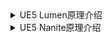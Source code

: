 
<details>
<summary>UE5 Lumen原理介绍</summary>
<pre><code>
https://zhuanlan.zhihu.com/p/380720641
来源

本文从Epic Games官方的视频整理而来，原视频来自于：https://www.youtube.com/watch?v=QdV_e-U7_pQ

并且加入了一点个人的思考（都在括号中）

背景

https://docs.unrealengine.com/5.0/en-US/RenderingFeatures/Lumen/

UE5是Unreal Engine新版本的引擎，目前还在early access状态，其中最引人注目的升级是推出了支持海量数据的几何体渲染模块Nanite，以及全动态的实时全局照明（Global Illumination，简称GI）模块Lumen

Lumen的主要特点是无需硬件光线追踪支持，也可以支持实时的全动态GI，无需预先烘焙，对室内外场景均可以达到较好的细节质量与性能的平衡，且与Nanite可以无缝配合。本文主要针对Lumen进行介绍。

目标

完全实时的GI
针对下一代游戏主机
进一步支持高端PC
高性能的反射
与动态GI集成在一起
巨大的开放世界
所有东西都支持流式加载（stream)
能够处理百万个实例（Nanite级别的内容）

室内（光照）质量
目前为止是实时GI中最困难的问题
无缝的支持室内外场景过渡（例如从室内走到室外）
Lumen的一些效果图（细节很高）



UE5中开启Lumen的方法


动态GI方法设置为Lumen
反射方法设置为Lumen
由于Lumen的算法依赖于Signed Distance Field（简称SDF），所以需要打开SDF的生成
以上设置在UE5新项目中默认打开
软件光线追踪 - 默认

先与depth buffer进行光线追踪（屏幕空间光线追踪）
（如果得不到交点，或者光线走出屏幕外）利用compute shader与SDF进行光线追踪
对于光线交点，通过Surface Cache（Lumen特有的一种cache）计算光照
（Lumen的底层可以理解为就是一个软件光线追踪的架构，为了加速，先尝试与屏幕空间光线追踪，再尝试与场景的voxel形式的近似表达求交，Lumen还大量使用了compute shader来实现GPGPU软件算法）

混合追踪管线

每种追踪方法解决它能够解决的问题

红色为屏幕光线追踪
绿色为Mesh Distance Field追踪（逐个物体一个SDF，主要针对追踪距离较近的光线）
蓝色为Global Distance Field追踪（把整个场景合并为一个SDF，主要针对追踪距离较远的光线）
（这里其实用到一个常识，光线追踪的越远的时候，ray differentials越大，于是geometry LOD level可以越粗糙）

（根据UE5文档：Lumen对于开始的2米使用Mesh Distance Fields进行追踪，剩余的距离使用Global Distance Field进行追踪）

Mesh Distance Fields

（UE4本来就支持Mesh SDF，UE5的主要改进是支持了）稀疏的表达（用于节省空间）

（左：UE5，右：UE4，支持了稀疏的表达方式以后，同样空间存储的精度就提高了，可以参考OpenVDB/NanoVDB）

（同时Mesh SDF还支持了）Mipmaps

（Lumen通过Mesh SDF + Mipmap的方式来支持场景几何的LOD表达，也是为了优化光线追踪）

基于距离从磁盘以流式（stream）加载
稀疏表达允许了默认voxel密度翻倍，并且每个mesh最大的voxel分辨率是原来的4倍
净内存消耗：约UE4的一半
Mesh Distance Field的构造速度是原来的10倍（这也是该技术能够实用化的一个重要原因）
简单光照模式下更好的可视化Mesh SDF（主要用于调试）

Surface Cache

离线放置的'Cards' = mesh捕捉
r.Lumen.Visualize.CardPlacement 1

（这里涉及到一个重要概念就是mesh card，这是Lumen特有的一个结构，原理为从不同的方向获取mesh表面属性的投影，这些投影后的属性被储存在纹理atlas中）

在低分辨率捕获mesh到atlas



对于Nanite mesh能够加速10-100倍
Nanite LOD本身就能够伸缩到低分辨率
Nanite基于compute shader的GPGPU软件实现，可以一次性并行绘制mesh LOD到所有的Card上（称为Multi-View支持，所以相比于其它mesh类型能加速那么多）
只支持简单的室内结构
墙壁、地板、天花板必须是单独的mesh（否则无法正确捕获）

缓存了直接光照
支持低质量的多次反弹GI

（上图是Nanite + Lumen的最终渲染效果，下图是Lumen的Surface Cache捕获的低分辨率光照）

（根据UE5文档：Lumen的Surface Cache只能覆盖从摄像机开始200米内的场景，超过这个范围，GI只计算屏幕空间反射。Lumen支持一种实验性的Distant Scene表达，可以允许追踪远于Surface Cache的场景范围。Distant Scene覆盖了200米到1千米的场景范围，原理是基于Nanite从太阳渲染一张Reflective Shadowmap，然后在Final Gather的时候与这张heightfield图求交。）

（Lumen场景调试方法，打开）Show -> Visualize -> LumenScene

这是Lumen的光线在屏幕空间追踪失败的时候，实际看到的场景样子

（所以如果右侧的效果和左侧的差异过大，会造成GI与直接看到的场景效果不一致，此时的一种解决方法是针对有问题的mesh加大SDF分辨率）

优化

合并所有的Mesh Distance Fields为Global Distance Field
UE5中2倍精度，且是稀疏表达

把Surface Cache合并为Voxel Lighting（体素光照）
默认对光线最开始的两米，与Mesh Distance Fields求交（通过Detail Tracing模式打开，大于2米则与Global Distance Field求交）
当打开Global Tracing模式的时候，则直接跳过上述与Mesh Distance Field求交过程

软件光线追踪的局限性

只支持静态mesh和实例化的静态mesh
5.0正式发布会支持Landscape
World Position Offset会引起瑕疵
更多信息看'Lumen Technical Details'文档：Lumen Technical Details
硬件光线追踪

提供最高质量，但是最高的成本 + 仅限部分显卡支持
PC: 需要D3D12版本支持
NVIDIA RTX-2000系列或更高显卡
AMD RX-6000系列或更高显卡
在early access版本中仅部分支持
反射
Final Gather的一部分
（Lumen部分支持通过硬件光线追踪进行计算，主要是为了高质量，不是为了性能，但是实现还比较早期）

硬件光线追踪与Nanite

只能与Nanite的'Proxy'（代理）几何体求交
屏幕光线追踪掩盖了不一致性
如果发现瑕疵可能需要提高'Proxy Triangle Percent'参数
硬件光线追踪性能

在early access版本中不能超过10000个实例
需要保持场景较小
在UE5/Main分支中已经支持了100000个实例，开发中
对于带蒙皮（skinned）的mesh代价很大（主要来源于逐帧rebuild BVH）
未来：光线追踪LOD bias
(Lumen中硬件光线追踪比软件光线追踪大约慢50%，软件得益于各种算法优化反而来的比较快，硬件比较暴力所以较慢）

光线追踪很慢

只能承担每个像素有1/2条光线，但是室内通常需要200+条光线才能收敛
通常的做法：
Irradiance Fields
看起来太平（不符合室内的细节要求）
光照更新慢
volumes需要手工放置（流程负担）
屏幕空间降噪器（Denoiser）
代价很大
降噪能做的很有限（太noisy的情况效果很有限）
（这里就引入了Final Gather的概念，就是从某个点发射很多光线收集周围环境贡献的过程，而之后提到的Radiance Caching是实现Final Gather思路的一种具体算法）

Lumen使用了屏幕空间的Radiance Caching算法


（Radiance Caching算法的核心是在空间中稀疏的采样一些表面的Hemispherical Harmonics，在没有采样的点，通过插值周围的Hemispherical Harmonics来获得光照分布，该插值出的光照分布可以与BRDF进行积分）

（Radiance Caching的优点是）非常低分辨率的tracing，全分辨率的细节


（Radiance Caching的本身性质，因为插值出的Hemispherical Harmonics是完整的光照分布，支持与任意经过Normal/Bump Mapping修改的法线朝向的BRDF积分）

使用世界坐标系的Radiance Caching实现稳定的远处光照


（在屏幕空间Radiance Caching的基础上，Lumen也使用了世界空间的Radiance Caching来支持场景较远部分的GI贡献）

World Radiance Cache（世界坐标系）

r.Lumen.RadianceCache.Visualize 1

（很稀疏，而且基本上还是个规则的grid，但是因为大多数像素都可以从屏幕空间Radiance Cache获得贡献，所以世界空间Radiance Cache的精度变得不是很重要）

过滤前的图像对比


（左图：屏幕空间降噪器的输入图像，右图：Lumen的过滤前图像，整个场景只有室外光照明，纯光线追踪/Path Tracing由于输入图像过于noisy，对于降噪器的要求太高，而Lumen由于已经使用了各种biased算法来降低噪声，过滤出有效图片变得比较容易，在同样光线预算的情况下可以更高效的生成图像）

Lumen Reflections

对于Roughness < 0.4的情况追踪额外的光线
意味着这些材质是代价最大的
对于Roughness > 0.4的情况重用Final Gather追踪的结果
粗糙的specular lobe收敛于diffuse（意思是分布很接近diffuse）
空间和时间域的降噪器
基于硬件光线追踪的反射

当Reflection Quality参数设为4的时候（是个magic number），对反射中看到的物体使用真实的光照（会进行shading + lighting，否则只是采样Surface Cache中粗糙的光照近似）

Surface Cache依然提供了多次反弹的GI和天空照明

Lumen反射与光线追踪反射

Lumen反射支持
屏幕空间反射
软件（实现的）光线追踪
反射中的动态GI（通过Surface Cache）
反射中可以移动的带阴影的天光（通过Surface Cache）
Clear Coat的两层反射功能
光线追踪的反射支持
反射中看到的Lightmap GI（和Lightmap的兼容性比较好，允许开历史的倒车）
多次反弹的反射
未来：Lumen反射
从光线追踪反射中掏空剩下的功能（替代光线追踪反射）
平台

只支持下一代游戏主机 + 高端PC
还不支持移动设备 - 性能不足（国内手游引擎的机会来了）
不支持VR - VR对于分辨率和帧率的要求太高，不可行
硬件光线追踪有额外要求 - 具体看文档
性能

非常依赖于Temporal Super Resolution（时间域的超分辨率技术）来在内部的低分辨率渲染，然后放大到实际输出分辨率

内部1080p -> 4K输出
但是PC的默认屏幕分辨率比例是100
你可以降低编辑器的视窗大小来提升性能
（关于开发成本：UE5本来就是一个非常复杂的软件系统，而Lumen这一个模块，由3名非常资深的研发人员开发了2年，刚刚进入early access阶段，依然在不断完善中，开发成本还是非常高的）
</code></pre>
</details>

<details>
<summary>UE5 Nanite原理介绍</summary>
<pre><code>
https://zhuanlan.zhihu.com/p/393930818
视频源

本文基于Epic Games的以下视频翻译并整理：

https://www.youtube.com/watch?v=TMorJX3Nj6U



概念

Nanite是UE5引擎中新的虚拟几何系统（virtual geometry system），类似于虚拟纹理系统（virtual texturing system），目标主要是支持直接渲染高精度的mesh资产（当mesh精度足够高的时候，事实上可以避免使用高分辨率的normal map，反而节省了存储）。

演示

Nanite的演示场景，可以在PC上流畅运行，不依赖于PS4的硬件


流程上，Nanite允许用户先使用最高分辨率的资产来构造数字内容，然后再针对download size（云端）或者disk size（本地）来优化package的大小，而不是一开始就限制资产制作精度。



梦想

类似于virtual texture一样支持virtual geometry（支持LOD，且可以快速stream in/out，支持超出显存/内存的数据规模）
不需要考虑budget问题，包括：
多边形数量
draw call数量
内存用量
允许直接使用电影级别质量的艺术资产
直接可用
不需要大量的手工优化渲染工作
质量上没有损失


现实

比virtual texturing困难多了
不只是需要很好的内存管理
几何细节直接会影响渲染开销
几何并不是很简单的就可以过滤的（相比于纹理可以很容易构造mip-map）


使用哪种几何表达？

研究了几种潜在的几何表达方式：

体素（voxel）
细分曲面（subdivision surface）
置换贴图（displacement map）
几何图像（geometry image）
基于点的图形（point based）
...


需求

对于完全改变所有CG流程并不感兴趣
支持从任何地方创作的mesh数据的导入
依然支持UV和分块细节贴图
只替换mesh部分的实现，不影响纹理、材质、以及工具（不影响现有的生态系统）


三角形

基于某些合理的原因，三角形是计算机图形学的基础



GPU驱动的管线

渲染器现在是保留（retained）模式
完全的GPU场景
只对有变化的物体进行局部更新
所有顶点/索引数据都在单个巨大的资源里
逐视图：
GPU实例裁剪
三角形光栅化
如果只是绘制深度，整个场景只需要单个indirect draw命令绘制


三角形cluster剔除

把三角形组织为cluster
对每个cluster构造包围数据
基于包围数据剔除cluster
frustum剔除
遮挡剔除



可见性与材质的解耦

消除
在光栅化时候切换shader
材质求值的多余调用
用于减少overdraw的深度prepass
由于密集的mesh，像素采样低效的问题
延迟材质


次线性的伸缩效率



理想情况下，希望每个像素一个三角形（类似于ray tracing的时间复杂度，避免绘制代价与三角形数量成正比）



cluster层级

对每个cluster决定LOD级别
构造LOD的层级
最简单的就是cluster的二叉树
父节点是子节点的简化版本



LOD运行时

在LOD树中根据需要的精度，寻找cut
基于感知差异的视角依赖方法



流处理

整颗树不需要一次性载入内存
可以把树中的任意cut标记为叶子节点，然后扔掉剩下的数据
在渲染的时候按照需要请求数据
和virtual texturing类似



像素级别的细节

大于一个像素的三角形能否达到像素级别精度
依赖于三角形有多光滑
一般不行
我们需要绘制像素大小的三角形



细微的三角形

对于典型的光栅化来说非常难处理
通常是基于像素并行，而不是基于三角形
软件光栅化在这种情况能不能打败硬件光栅化？



软件光栅化

比硬件光栅化快3倍


硬件光栅化

对于大的三角形呢？
还是用硬件光栅化
基于每个cluster选择是使用软件光栅化还是硬件光栅化

（红色的区域是硬件光栅化，蓝色的区域是软件光栅化）



Nanite的性能

基于TAA把2496x1404上采样到4K
约2.5ms花在剔除和光栅化
基本为零的CPU时间
约2ms的base pass（即延迟材质pass）
很小的CPU代价
每个材质一次draw调用


Nanite的数据

大的三角形数量意味着必须要好的压缩，否则数据太大
（演示中的）Nanite数据在磁盘上约6.14GB
平均每个输入三角形占用14.4B
1M三角形约等于13.8MB磁盘占用
比4k x 4k的normal map还是要小的（所以没必要用normal map了，直接用dense mesh）


Virtual shadow maps（虚拟阴影贴图）

Nanite允许了新的一些技术
每盏灯都可以用16k x16k的shadow map
基于1 texel = 1 pixel选择mip level
只渲染shadow map上需要被看到的像素
Nanite裁剪并且处理LOD来保证足够的细节水平
缓存了（shadow map）所以只有移动的部分需要重新绘制

（不同距离的阴影都很精细）



SMRT filtering（阴影贴图光线追踪过滤）




Nanite支持什么

首先专注在刚体几何
大于90%的几何体都是刚体
物体的移动是支持的
还不支持：
半透明或者带遮罩的材质
非刚体形变，骨骼动画等
细分和置换
对于aggregate类型的几何体不友好
很多很小的物体组成了一个带孔的体积
草地、树叶、毛发（因为这种情况，LOD很难建立的很有效）
</code></pre>
</details>